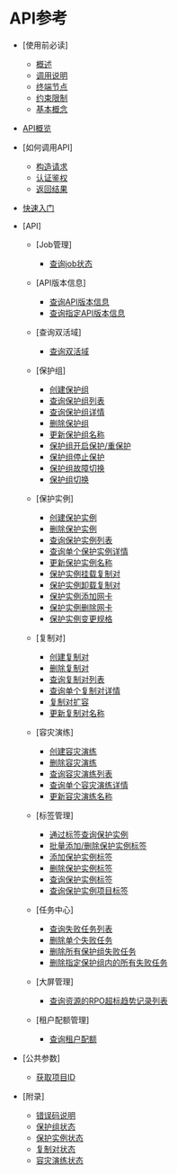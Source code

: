 # API参考

-   [使用前必读]
    -   [概述](概述.md)
    -   [调用说明](调用说明.md)
    -   [终端节点](终端节点.md)
    -   [约束限制](约束限制.md)
    -   [基本概念](基本概念.md)

-   [API概览](API概览.md)
-   [如何调用API]
    -   [构造请求](构造请求.md)
    -   [认证鉴权](认证鉴权.md)
    -   [返回结果](返回结果.md)

-   [快速入门](快速入门.md)
-   [API]
    -   [Job管理]
        -   [查询job状态](查询job状态.md)

    -   [API版本信息]
        -   [查询API版本信息](查询API版本信息.md)
        -   [查询指定API版本信息](查询指定API版本信息.md)

    -   [查询双活域]
        -   [查询双活域](查询双活域（内容）.md)

    -   [保护组]
        -   [创建保护组](创建保护组.md)
        -   [查询保护组列表](查询保护组列表.md)
        -   [查询保护组详情](查询保护组详情.md)
        -   [删除保护组](删除保护组.md)
        -   [更新保护组名称](更新保护组名称.md)
        -   [保护组开启保护/重保护](保护组开启保护-重保护.md)
        -   [保护组停止保护](保护组停止保护.md)
        -   [保护组故障切换](保护组故障切换.md)
        -   [保护组切换](保护组切换.md)

    -   [保护实例]
        -   [创建保护实例](创建保护实例.md)
        -   [删除保护实例](删除保护实例.md)
        -   [查询保护实例列表](查询保护实例列表.md)
        -   [查询单个保护实例详情](查询单个保护实例详情.md)
        -   [更新保护实例名称](更新保护实例名称.md)
        -   [保护实例挂载复制对](保护实例挂载复制对.md)
        -   [保护实例卸载复制对](保护实例卸载复制对.md)
        -   [保护实例添加网卡](保护实例添加网卡.md)
        -   [保护实例删除网卡](保护实例删除网卡.md)
        -   [保护实例变更规格](保护实例变更规格.md)

    -   [复制对]
        -   [创建复制对](创建复制对.md)
        -   [删除复制对](删除复制对.md)
        -   [查询复制对列表](查询复制对列表.md)
        -   [查询单个复制对详情](查询单个复制对详情.md)
        -   [复制对扩容](复制对扩容.md)
        -   [更新复制对名称](更新复制对名称.md)

    -   [容灾演练]
        -   [创建容灾演练](创建容灾演练.md)
        -   [删除容灾演练](删除容灾演练.md)
        -   [查询容灾演练列表](查询容灾演练列表.md)
        -   [查询单个容灾演练详情](查询单个容灾演练详情.md)
        -   [更新容灾演练名称](更新容灾演练名称.md)

    -   [标签管理]
        -   [通过标签查询保护实例](通过标签查询保护实例.md)
        -   [批量添加/删除保护实例标签](批量添加-删除保护实例标签.md)
        -   [添加保护实例标签](添加保护实例标签.md)
        -   [删除保护实例标签](删除保护实例标签.md)
        -   [查询保护实例标签](查询保护实例标签.md)
        -   [查询保护实例项目标签](查询保护实例项目标签.md)

    -   [任务中心]
        -   [查询失败任务列表](查询失败任务列表.md)
        -   [删除单个失败任务](删除单个失败任务.md)
        -   [删除所有保护组失败任务](删除所有保护组失败任务.md)
        -   [删除指定保护组内的所有失败任务](删除指定保护组内的所有失败任务.md)

    -   [大屏管理]
        -   [查询资源的RPO超标趋势记录列表](查询资源的RPO超标趋势记录列表.md)

    -   [租户配额管理]
        -   [查询租户配额](查询租户配额.md)


-   [公共参数]
    -   [获取项目ID](获取项目ID.md)

-   [附录]
    -   [错误码说明](错误码说明.md)
    -   [保护组状态](保护组状态.md)
    -   [保护实例状态](保护实例状态.md)
    -   [复制对状态](复制对状态.md)
    -   [容灾演练状态](容灾演练状态.md)


